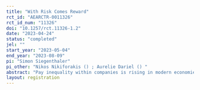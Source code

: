 ```yaml
---
title: "With Risk Comes Reward"
rct_id: "AEARCTR-0011326"
rct_id_num: "11326"
doi: "10.1257/rct.11326-1.2"
date: "2023-04-24"
status: "completed"
jel: ""
start_year: "2023-05-04"
end_year: "2023-08-09"
pi: "Simon Siegenthaler"
pi_other: "Nikos Nikiforakis () ; Aurelie Dariel () "
abstract: "Pay inequality within companies is rising in modern economies. We design a lab and online experiment to examine team performance when leaders outearn their team members. We show that pay inequality causally undermines the ability of leaders to coordinate their teams (via leading by example), causing bad team performance despite aligned financial incentives. We then study whether exposing leaders to higher risk—measured by the cost they suffer when the team performs poorly—can justify inequality. We find that increased leader risk raises the perceived legitimacy of pay inequality. Remarkably, leaders anticipate the teams’ greater willingness to follow, which is necessary for teams to do well."
layout: registration
---
```


